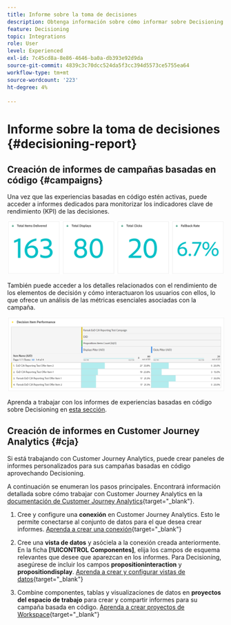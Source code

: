 ```yaml
---
title: Informe sobre la toma de decisiones
description: Obtenga información sobre cómo informar sobre Decisioning.
feature: Decisioning
topic: Integrations
role: User
level: Experienced
exl-id: 7c45cd8a-8e86-4646-ba0a-db393e92d9da
source-git-commit: 4839c3c70dcc524da5f3cc394d5573ce5755ea64
workflow-type: tm+mt
source-wordcount: '223'
ht-degree: 4%

---
```



# Informe sobre la toma de decisiones {#decisioning-report}

## Creación de informes de campañas basadas en código {#campaigns}

Una vez que las experiencias basadas en código estén activas, puede acceder a informes dedicados para monitorizar los indicadores clave de rendimiento (KPI) de las decisiones.

<!--Once code-based experiences are live, you can access dedicated reports to monitor Key Performance Indicators (KPIs) as an all-encompassing dashboard, delivering an analysis of essential metrics associated with your campaign.

This encompasses details related to the decision items performances and how users interacted with them. [Learn how to work with Code-based experience reports](../reports/campaign-global-report-cja-code.md)-->

![](../reports/assets/cja-decisioning-kpis.png)

También puede acceder a los detalles relacionados con el rendimiento de los elementos de decisión y cómo interactuaron los usuarios con ellos, lo que ofrece un análisis de las métricas esenciales asociadas con la campaña.

![](../reports/assets/cja-decisioning-item-performance.png)

Aprenda a trabajar con los informes de experiencias basadas en código sobre Decisioning en [esta sección](../reports/campaign-global-report-cja-code.md#decisioning-reporting).

## Creación de informes en Customer Journey Analytics {#cja}

Si está trabajando con Customer Journey Analytics, puede crear paneles de informes personalizados para sus campañas basadas en código aprovechando Decisioning.

A continuación se enumeran los pasos principales. Encontrará información detallada sobre cómo trabajar con Customer Journey Analytics en la [documentación de Customer Journey Analytics](https://experienceleague.adobe.com/es/docs/analytics-platform/using/cja-landing){target="_blank"}.

1. Cree y configure una **conexión** en Customer Journey Analytics. Esto le permite conectarse al conjunto de datos para el que desea crear informes. [Aprenda a crear una conexión](https://experienceleague.adobe.com/es/docs/analytics-platform/using/cja-connections/create-connection){target="_blank"}

1. Cree una **vista de datos** y asóciela a la conexión creada anteriormente. En la ficha **[!UICONTROL Componentes]**, elija los campos de esquema relevantes que desee que aparezcan en los informes. Para Decisioning, asegúrese de incluir los campos **propositioninteraction** y **propositiondisplay**. [Aprenda a crear y configurar vistas de datos](https://experienceleague.adobe.com/es/docs/analytics-platform/using/cja-dataviews/create-dataview){target="_blank"}

1. Combine componentes, tablas y visualizaciones de datos en **proyectos del espacio de trabajo** para crear y compartir informes para su campaña basada en código. [Aprenda a crear proyectos de Workspace](https://experienceleague.adobe.com/es/docs/analytics-platform/using/cja-workspace/build-workspace-project/create-projects){target="_blank"}
